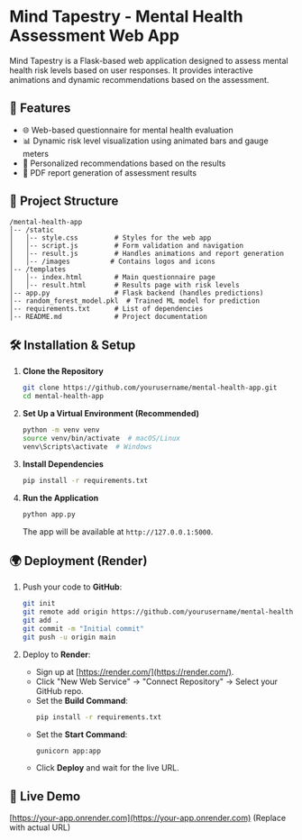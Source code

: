 # Mind Tapestry - Mental Health Assessment Web App

Mind Tapestry is a Flask-based web application designed to assess mental health risk levels based on user responses. It provides interactive animations and dynamic recommendations based on the assessment.

## 🚀 Features
- 🌐 Web-based questionnaire for mental health evaluation
- 📊 Dynamic risk level visualization using animated bars and gauge meters
- 🎯 Personalized recommendations based on the results
- 📄 PDF report generation of assessment results

## 📂 Project Structure
```
/mental-health-app
│-- /static
│   │-- style.css         # Styles for the web app
│   │-- script.js         # Form validation and navigation
│   │-- result.js         # Handles animations and report generation
│   │-- /images          # Contains logos and icons
│-- /templates
│   │-- index.html        # Main questionnaire page
│   │-- result.html       # Results page with risk levels
│-- app.py                # Flask backend (handles predictions)
│-- random_forest_model.pkl  # Trained ML model for prediction
│-- requirements.txt      # List of dependencies
│-- README.md             # Project documentation
```

## 🛠️ Installation & Setup
1. **Clone the Repository**
   ```bash
   git clone https://github.com/yourusername/mental-health-app.git
   cd mental-health-app
   ```

2. **Set Up a Virtual Environment (Recommended)**
   ```bash
   python -m venv venv
   source venv/bin/activate  # macOS/Linux
   venv\Scripts\activate  # Windows
   ```

3. **Install Dependencies**
   ```bash
   pip install -r requirements.txt
   ```

4. **Run the Application**
   ```bash
   python app.py
   ```
   The app will be available at `http://127.0.0.1:5000`.

## 🌍 Deployment (Render)
1. Push your code to **GitHub**:
   ```bash
   git init
   git remote add origin https://github.com/yourusername/mental-health-app.git
   git add .
   git commit -m "Initial commit"
   git push -u origin main
   ```

2. Deploy to **Render**:
   - Sign up at [https://render.com/](https://render.com/).
   - Click "New Web Service" → "Connect Repository" → Select your GitHub repo.
   - Set the **Build Command**:
     ```bash
     pip install -r requirements.txt
     ```
   - Set the **Start Command**:
     ```bash
     gunicorn app:app
     ```
   - Click **Deploy** and wait for the live URL.

## 🔗 Live Demo
[https://your-app.onrender.com](https://your-app.onrender.com) (Replace with actual URL)

